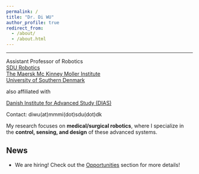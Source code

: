 ```yaml
---
permalink: /
title: "Dr. Di WU"
author_profile: true
redirect_from: 
  - /about/
  - /about.html
---
```

---
Assistant Professor of Robotics   
[SDU Robotics](https://www.sdu.dk/en/forskning/sdurobotics)  
[The Maersk Mc Kinney Moller Institute](https://www.sdu.dk/da/om-sdu/institutter-centre/mmmi_maersk_mckinney_moeller)  
[University of Southern Denmark](https://www.sdu.dk/en)  

also affiliated with

[Danish Institute for Advanced Study (DIAS)](https://www.sdu.dk/en/forskning/dias)

Contact: diwu(at)mmmi(dot)sdu(dot)dk

My research focuses on **medical/surgical robotics**, where I specialize in the **control, sensing, and design** of these advanced systems.

News
----
+  We are hiring! Check out the [Opportunities](opportunities) section for more details!
